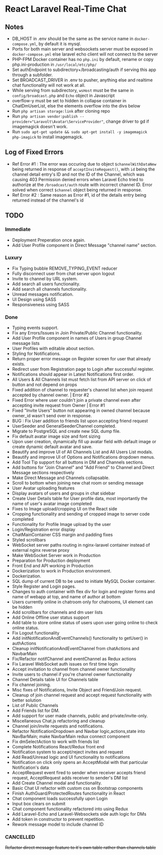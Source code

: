 # React Laravel Real-Time Chat

## Notes

- DB_HOST in .env should be the same as the service name in `docker-compose.yml`, by default it is mysql.
- Ports for both main server and websockets server must be exposed in `docker-compose.yml` else laravel echo client will not connect to the server
- PHP-FPM Docker container has no `php.ini` by default, rename or copy php.ini-production in `/usr/local/etc/php/`
- Set authEndpoint to subdirectory+/broadcasting/auth if serving this app through a subfolder.
- Set BROADCAST_DRIVER in .env to pusher, anything else and realtime chat functionality will not work at all.
- While serving from subdirectory, `wsHost` must be the same in `config/broadcast.php` and `Echo` object in Javascript
- overflow-y must be set to hidden in collapse container in ChatDmUserList, else the elements overflow into the divs below
- Run `php artisan storage:link` after cloning repo
- Run `php artisan vendor:publish --provider="Laravolt\Avatar\ServiceProvider"`, change driver to gd if imagemagick doesn't work.
- Run `sudo apt-get update && sudo apt-get install -y imagemagick php-imagick` to install imagemagick.


## Log of Fixed Errors 

- Ref Error #1 : The error was occuring due to object `$channelWithDataNew` being returned in response of `acceptInviteRequest()`, with `id` being the channel detail entry's ID and not the ID of the Channel, which was causing 403 Permission denied errors when Laravel Echo tried to authorize at the `/broadcast/auth` route with incorrect channel ID.
Error solved when correct `$channel` object being returned in response.
- Ref Error #2 : Same reason as Error #1, id of the details entry being returned instead of the channel's id

## TODO

### Immediate

- Deployment Preperation once again.
- Add User Profile component in Direct Message "channel name" section.

### Luxury

- Fix Typing bubble REMOVE_TYPING_EVENT reducer 
- Fully disconnect user from chat server upon logout
- Invite to channel by URL system.
- Add search all users functionality.
- Add search all channels functionality.
- Unread messages notification.
- UI Design using SASS
- Responsiveness using SASS


### Done

- Typing events support.
- Fix any Errors/Issues in Join Private/Public Channel functionality.
- Add User Profile component in names of Users in group Channel message lists
- User Profiles with editable about section.
- Styling for Notifications.
- Return proper error message on Register screen for user that already exists.
- Redirect user from Registration page to Login after successful register.
- Notifications should appear in Latest Notifications first order.
- All Users & All Channels list must fetch list from API server on click of button and not depend on props
- Fixed addition of channel to requester's channel list when join request accepted by channel owner. | Error #2
- Fixed Error where user couldn't join a private channel even after accepting invite request from Owner | Error #1
- Fixed "Invite Users" button not appearing in owned channel because owner_id wasn't send over in response.
- BUG : Fix User addition to friends list upon accepting friend request
- UserSeeder and GeneralSeederChannel completed.
- Migrate to PostgreSQL and create new SQL dump file.
- Fix default avatar image size and font sizing
- Upon user creation, dynamically fill up avatar field with default image or create dynamic default avatar and save.
- Beautify and improve UI of All Channels List and All Users List modals.
- Beautify and improve UI of Options and Notifications dropdown menus.
- Add Tool Tip support for all buttons in DM and Channels sections.
- Add buttons for "Join Channel" and "Add Friend" to Channel and Direct Message sections respectively
- Make Direct Message and Channels collapsable.
- Scroll to bottom when joining new chat room or sending message
- User Avatar uploading features
- Display avatars of users and groups in chat sidebar
- Create User Details table for User profile data, most importantly the name of user's avatar image completed
- Fixes to Image upload/cropping UI on the React side
- Cropping functionality and sending of cropped image to server code completed
- Functionality for Profile Image upload by the user
- Login/Registration error display
- ChatMainContainer CSS margin and padding fixes
- Styled scrollbars
- WebSocket server paths routing in nginx-laravel container instead of external nginx reverse proxy
- Make WebSocket Server work in Production 
- Preparation for Production deployment
- Front End and API working in Production
- Dockerization to work in Production environment.
- Dockerization.
- SQL dump of current DB to be used to initiate MySQL Docker container.
- Style Register and Login pages.
- Changes to auth container with flex div for login and register forms and name of webapp at top, and name of author at bottom
- Users currently online in chatroom only for chatrooms, UI element can be hidden
- Add scrollbars for channels and dm user lists 
- Add Online Offline user status support
- Add table to store online status of users upon user going online to check online status.
- Fix Logout functionality
- Add initNotificationAndEventChannels() functionality to getUser() in authActions
- Cleanup initNotificationAndEventChannel from chatActions and NavbarMain
- Fix/Refactor notifChannel and eventChannel as Redux actions
- Fix Laravel WebSocket auth issues on first time login
- Accept invitation to channel from channel owner functionality
- Invite users to channel if you're channel owner functionality
- Channel Details table UI for Channels table
- Fix channel joining.
- Misc fixes of Notifications, Invite Object and Friend/Join request.
- Cleanup of join channel request and accept request functionality with better solution
- List of Pubilc Channels
- Add Friends list for DM.
- Add support for user made channels, public and private/invite-only.
- Miscellaneous Chat.js refactoring and cleanup
- Channel join/invite requests and notifications.
- Refactor NotificationDropdown and Navbar logic,actions,state into NavBarMain; make NavbarMain redux connect component
- Fix dmSelectAction to work with friends list
- Complete Notifications React/Redux front end 
- Notification system to accept/reject invites and request
- Add Read/Unread logic and UI functionality to notifications
- Notification on click only opens an AcceptModal with that particular Notification's data
- AcceptRequest event fired to sender when receiver accepts friend request, AcceptRequest adds receiver to sender's DM list
- Add Create Channel modal and functionality.
- Basic Chat UI refactor with custom css on Bootstrap components
- Finish AuthGuard/ProtectedRoutes functionality in React
- Chat component loads successfully upon Login
- Input box clears on submit
- Chat component functionality refactored into using Redux
- Add Laravel-Echo and Laravel-Websockets side auth logic for DMs
- Add token in constructor to prevent repetition.
- Rework message model to include channel ID

### CANCELLED

<del>Refactor direct message feature to it's own table rather than channels table</del>
